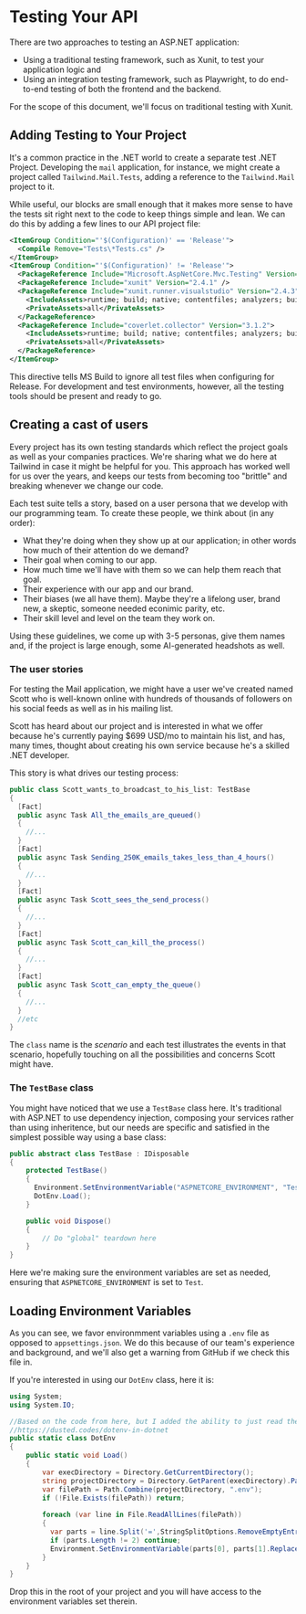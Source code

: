 # Testing Your API

There are two approaches to testing an ASP.NET application:

 - Using a traditional testing framework, such as Xunit, to test your application logic and
 - Using an integration testing framework, such as Playwright, to do end-to-end testing of both the frontend and the backend.

For the scope of this document, we'll focus on traditional testing with Xunit.

## Adding Testing to Your Project

It's a common practice in the .NET world to create a separate test .NET Project. Developing the `mail` application, for instance, we might create a project called `Tailwind.Mail.Tests`, adding a reference to the `Tailwind.Mail` project to it.

While useful, our blocks are small enough that it makes more sense to have the tests sit right next to the code to keep things simple and lean. We can do this by adding a few lines to our API project file:

```xml
<ItemGroup Condition="'$(Configuration)' == 'Release'">
  <Compile Remove="Tests\*Tests.cs" />
</ItemGroup>
<ItemGroup Condition="'$(Configuration)' != 'Release'">
  <PackageReference Include="Microsoft.AspNetCore.Mvc.Testing" Version="7.0.2" />
  <PackageReference Include="xunit" Version="2.4.1" />
  <PackageReference Include="xunit.runner.visualstudio" Version="2.4.3">
    <IncludeAssets>runtime; build; native; contentfiles; analyzers; buildtransitive</IncludeAssets>
    <PrivateAssets>all</PrivateAssets>
  </PackageReference>
  <PackageReference Include="coverlet.collector" Version="3.1.2">
    <IncludeAssets>runtime; build; native; contentfiles; analyzers; buildtransitive</IncludeAssets>
    <PrivateAssets>all</PrivateAssets>
  </PackageReference>
</ItemGroup>
```

This directive tells MS Build to ignore all test files when configuring for Release. For development and test environments, however, all the testing tools should be present and ready to go.

## Creating a cast of users

Every project has its own testing standards which reflect the project goals as well as your companies practices. We're sharing what we do here at Tailwind in case it might be helpful for you. This approach has worked well for us over the years, and keeps our tests from becoming too "brittle" and breaking whenever we change our code.

Each test suite tells a story, based on a user persona that we develop with our programming team. To create these people, we think about (in any order):

 - What they're doing when they show up at our application; in other words how much of their attention do we demand?
 - Their goal when coming to our app.
 - How much time we'll have with them so we can help them reach that goal.
 - Their experience with our app and our brand.
 - Their biases (we all have them). Maybe they're a lifelong user, brand new, a skeptic, someone needed econimic parity, etc.
 - Their skill level and level on the team they work on.

Using these guidelines, we come up with 3-5 personas, give them names and, if the project is large enough, some AI-generated headshots as well.

### The user stories 

For testing the Mail application, we might have a user we've created named Scott who is well-known online with hundreds of thousands of followers on his social feeds as well as in his mailing list.

Scott has heard about our project and is interested in what we offer because he's currently paying $699 USD/mo to maintain his list, and has, many times, thought about creating his own service because he's a skilled .NET developer.

This story is what drives our testing process:

```cs
public class Scott_wants_to_broadcast_to_his_list: TestBase
{
  [Fact]
  public async Task All_the_emails_are_queued()
  {
    //...
  }
  [Fact]
  public async Task Sending_250K_emails_takes_less_than_4_hours()
  {
    //...
  }
  [Fact]
  public async Task Scott_sees_the_send_process()
  {
    //...
  }
  [Fact]
  public async Task Scott_can_kill_the_process()
  {
    //...
  }
  [Fact]
  public async Task Scott_can_empty_the_queue()
  {
    //...
  }
  //etc
}
```

The `class` name is the _scenario_ and each test illustrates the events in that scenario, hopefully touching on all the possibilities and concerns Scott might have. 

### The `TestBase` class

You might have noticed that we use a `TestBase` class here. It's traditional with ASP.NET to use dependency injection, composing your services rather than using inheritence, but our needs are specific and satisfied in the simplest possible way using a base class:

```cs
public abstract class TestBase : IDisposable
{
    protected TestBase()
    {
      Environment.SetEnvironmentVariable("ASPNETCORE_ENVIRONMENT", "Test");
      DotEnv.Load();
    }

    public void Dispose()
    {
        // Do "global" teardown here
    }
}
```

Here we're making sure the environment variables are set as needed, ensuring that `ASPNETCORE_ENVIRONMENT` is set to `Test`.

## Loading Environment Variables

As you can see, we favor environmment variables using a `.env` file as opposed to `appsettings.json`. We do this because of our team's experience and background, and we'll also get a warning from GitHub if we check this file in.

If you're interested in using our `DotEnv` class, here it is:

```cs
using System;
using System.IO;

//Based on the code from here, but I added the ability to just read the .ENV from the project root
//https://dusted.codes/dotenv-in-dotnet
public static class DotEnv
{
    public static void Load()
    {
        var execDirectory = Directory.GetCurrentDirectory();
        string projectDirectory = Directory.GetParent(execDirectory).Parent.Parent.FullName;
        var filePath = Path.Combine(projectDirectory, ".env");
        if (!File.Exists(filePath)) return;
        
        foreach (var line in File.ReadAllLines(filePath))
        {
          var parts = line.Split('=',StringSplitOptions.RemoveEmptyEntries);
          if (parts.Length != 2) continue;
          Environment.SetEnvironmentVariable(parts[0], parts[1].Replace("\"", ""));
        }
    }
}
```

Drop this in the root of your project and you will have access to the environment variables set therein.